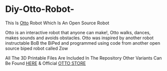 # Diy-Otto-Robot-
This Is [Otto](https://www.ottodiy.com/) Robot Which Is An Open Source Robot 

Otto is an interactive robot that anyone can make!, Otto walks, dances, makes sounds and avoids obstacles.  Otto was inspired by another robot instructable BoB the BiPed and programmed using code from another open source biped robot called Zow

All The 3D Printable Files Are Included In The Repository 
Other Variants Can Be Found [HERE](https://www.thingiverse.com/search?q=otto&type=things&sort=relevant) & Official [OTTO STORE](https://store.ottodiy.com/)
